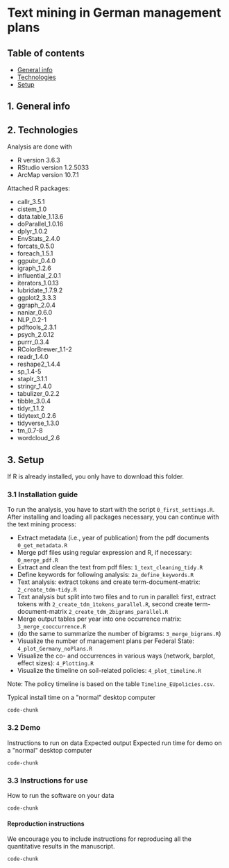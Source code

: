 # Text mining in German management plans

## Table of contents

* [General info](#1.-general-info)
* [Technologies](#2.-technologies)
* [Setup](#3.-setup)


## 1. General info



## 2. Technologies

Analysis are done with
* R version 3.6.3
* RStudio version 1.2.5033
* ArcMap version 10.7.1

Attached R packages:
* callr_3.5.1
* cistem_1.0 
* data.table_1.13.6 
* doParallel_1.0.16
* dplyr_1.0.2 
* EnvStats_2.4.0 
* forcats_0.5.0 
* foreach_1.5.1 
* ggpubr_0.4.0
* igraph_1.2.6 
* influential_2.0.1 
* iterators_1.0.13
* lubridate_1.7.9.2 
* ggplot2_3.3.3 
* ggraph_2.0.4
* naniar_0.6.0             
* NLP_0.2-1         
* pdftools_2.3.1       
* psych_2.0.12           
* purrr_0.3.4 
* RColorBrewer_1.1-2
* readr_1.4.0 
* reshape2_1.4.4 
* sp_1.4-5
* staplr_3.1.1   
* stringr_1.4.0 
* tabulizer_0.2.2 
* tibble_3.0.4 
* tidyr_1.1.2 
* tidytext_0.2.6
* tidyverse_1.3.0   
* tm_0.7-8  
* wordcloud_2.6

## 3. Setup

If R is already installed, you only have to download this folder.

### 3.1 Installation guide

To run the analysis, you have to start with the script `0_first_settings.R`.
After installing and loading all packages necessary, you can continue with the text mining process:

* Extract metadata (i.e., year of publication) from the pdf documents `0_get_metadata.R`
* Merge pdf files using regular expression and R, if necessary: `0_merge_pdf.R`
* Extract and clean the text from pdf files: `1_text_cleaning_tidy.R`
* Define keywords for following analysis: `2a_define_keywords.R` 
* Text analysis: extract tokens and create term-document-matrix: `2_create_tdm-tidy.R`
* Text analysis but split into two files and to run in parallel: first, extract tokens with `2_create_tdm_1tokens_parallel.R`, second create term-document-matrix `2_create_tdm_2bigrams_parallel.R`
* Merge output tables per year into one occurrence matrix: `3_merge_cooccurrence.R`
* (do the same to summarize the number of bigrams: `3_merge_bigrams.R`)
* Visualize the number of management plans per Federal State: `4_plot_Germany_noPlans.R`
* Visualize the co- and occurrences in various ways (network, barplot, effect sizes): `4_Plotting.R`
* Visualize the timeline on soil-related policies: `4_plot_timeline.R`

Note: The policy timeline is based on the table `Timeline_EUpolicies.csv`.

Typical install time on a "normal" desktop computer

```
code-chunk
```


### 3.2 Demo
Instructions to run on data
Expected output
Expected run time for demo on a "normal" desktop computer

```
code-chunk
```

### 3.3 Instructions for use
How to run the software on your data

```
code-chunk
```

#### Reproduction instructions
We encourage you to include instructions for reproducing all the quantitative results in the manuscript.

```
code-chunk
```
